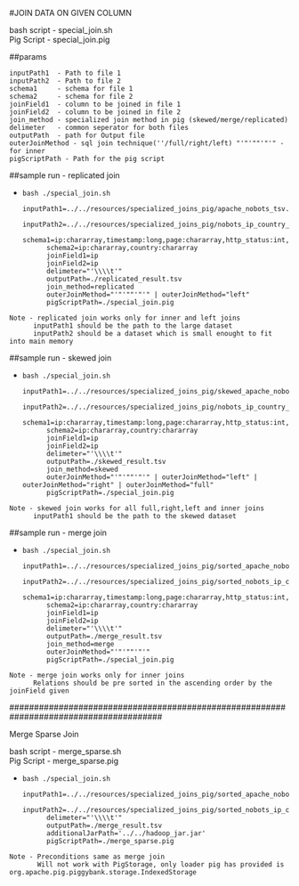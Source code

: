 #JOIN DATA ON GIVEN COLUMN

bash script - special_join.sh\
Pig Script - special_join.pig


##params
````
inputPath1  - Path to file 1
inputPath2  - Path to file 2 
schema1     - schema for file 1                  
schema2     - schema for file 2
joinField1  - column to be joined in file 1
joinField2  - column to be joined in file 2
join_method - specialized join method in pig (skewed/merge/replicated)
delimeter   - common seperator for both files
outputPath  - path for Output file
outerJoinMethod - sql join technique(''/full/right/left) "'"'""'"'" - for inner
pigScriptPath - Path for the pig script
````

##sample run - replicated join

*     bash ./special_join.sh 
            inputPath1=../../resources/specialized_joins_pig/apache_nobots_tsv.txt 
            inputPath2=../../resources/specialized_joins_pig/nobots_ip_country_tsv.txt 
            schema1=ip:chararray,timestamp:long,page:chararray,http_status:int,payload_size:int,useragent:chararray 
            schema2=ip:chararray,country:chararray 
            joinField1=ip 
            joinField2=ip 
            delimeter="'\\\\t'" 
            outputPath=./replicated_result.tsv
            join_method=replicated
            outerJoinMethod="'"'""'"'" | outerJoinMethod="left"
            pigScriptPath=./special_join.pig
            
 ~~~           
Note - replicated join works only for inner and left joins
       inputPath1 should be the path to the large dataset
       inputPath2 should be a dataset which is small enought to fit into main memory          
 ~~~   
    
    
    
    
##sample run - skewed join

*     bash ./special_join.sh 
            inputPath1=../../resources/specialized_joins_pig/skewed_apache_nobots_tsv.txt 
            inputPath2=../../resources/specialized_joins_pig/nobots_ip_country_tsv.txt 
            schema1=ip:chararray,timestamp:long,page:chararray,http_status:int,payload_size:int,useragent:chararray 
            schema2=ip:chararray,country:chararray 
            joinField1=ip 
            joinField2=ip 
            delimeter="'\\\\t'" 
            outputPath=./skewed_result.tsv
            join_method=skewed 
            outerJoinMethod="'"'""'"'" | outerJoinMethod="left" | outerJoinMethod="right" | outerJoinMethod="full"
            pigScriptPath=./special_join.pig
                      
 ~~~           
Note - skewed join works for all full,right,left and inner joins
       inputPath1 should be the path to the skewed dataset
 ~~~
 
 
            
##sample run - merge join

*     bash ./special_join.sh 
            inputPath1=../../resources/specialized_joins_pig/sorted_apache_nobots_tsv.txt 
            inputPath2=../../resources/specialized_joins_pig/sorted_nobots_ip_country_tsv.txt 
            schema1=ip:chararray,timestamp:long,page:chararray,http_status:int,payload_size:int,useragent:chararray 
            schema2=ip:chararray,country:chararray 
            joinField1=ip 
            joinField2=ip 
            delimeter="'\\\\t'" 
            outputPath=./merge_result.tsv
            join_method=merge 
            outerJoinMethod="'"'""'"'"
            pigScriptPath=./special_join.pig
                  
 ~~~           
Note - merge join works only for inner joins
       Relations should be pre sorted in the ascending order by the joinField given
 ~~~
 
 
 
#######################################################################################
 
Merge Sparse Join 
 
bash script - merge_sparse.sh\
Pig Script - merge_sparse.pig

*     bash ./special_join.sh 
            inputPath1=../../resources/specialized_joins_pig/sorted_apache_nobots_tsv.txt 
            inputPath2=../../resources/specialized_joins_pig/sorted_nobots_ip_country_tsv.txt 
            delimeter="'\\\\t'" 
            outputPath=./merge_result.tsv
            additionalJarPath='../../hadoop_jar.jar'
            pigScriptPath=./merge_sparse.pig

~~~
Note - Preconditions same as merge join
       Will not work with PigStorage, only loader pig has provided is org.apache.pig.piggybank.storage.IndexedStorage
~~~
 
